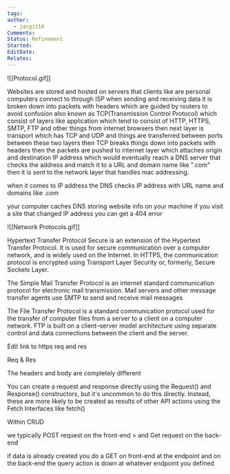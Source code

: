 ```yaml
---
tags: 
author:
  - jacgit18
Comments: 
Status: Refinement
Started: 
EditDate: 
Relates:
---
```

![[Protocol.gif]]

Websites are stored and hosted on servers that clients like are personal computers connect to through ISP when sending and receiving data it is broken down into packets with headers which are guided by routers to avoid confusion also known as TCP(Transmission Control Protocol) which consist of layers like application which tend to consist of HTTP, HTTPS, SMTP, FTP and other things from internet browsers then next layer is transport which has TCP and UDP and things are transferred between ports between these two layers then TCP breaks things down into packets with headers then the packets are pushed to internet layer which attaches origin and destination IP address which would eventually reach a DNS server that checks the address and match it to a URL and domain name like ".com" then it is sent to the network layer that handles mac addressing.  
  
when it comes to IP address the DNS checks IP address with URL name and domains like .com  
  
your computer caches DNS storing website info on your machine if you visit a site that changed IP address you can get a 404 error


![[Network Protocols.gif]]


Hypertext Transfer Protocol Secure is an extension of the Hypertext Transfer Protocol. It is used for secure communication over a computer network, and is widely used on the Internet. In HTTPS, the communication protocol is encrypted using Transport Layer Security or, formerly, Secure Sockets Layer.

The Simple Mail Transfer Protocol is an internet standard communication protocol for electronic mail transmission. Mail servers and other message transfer agents use SMTP to send and receive mail messages


The File Transfer Protocol is a standard communication protocol used for the transfer of computer files from a server to a client on a computer network. FTP is built on a client–server model architecture using separate control and data connections between the client and the server.


Edit
link to https req and res

Req & Res

The headers and body are completely different 

You can create a request and response directly using the Request() and Response() constructors, but it's uncommon to do this directly. Instead, these are more likely to be created as results of other API actions using the Fetch Interfaces like fetch() 

Within CRUD  

we typically POST request on the front-end > and Get request on the back-end 

if data is already created you do a GET on front-end at the endpoint and on the back-end the query action is down at whatever endpoint you defined